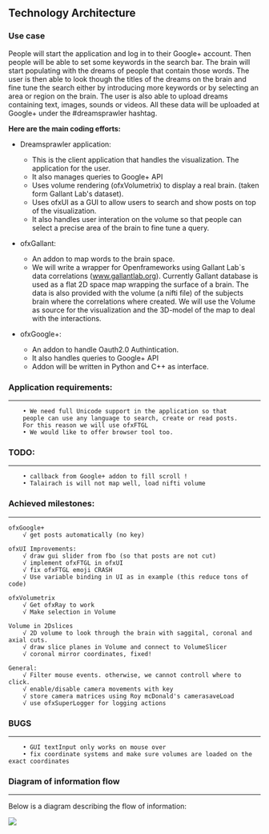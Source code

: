 ## Technology Architecture

### Use case

People will start the application and log in to their Google+ account. 
Then people will be able to set some keywords in the search bar.
The brain will start populating with the dreams of people that contain those words.
The user is then able to look though the titles of the dreams on the brain and fine tune the search either by introducing more keywords or by selecting an area or region on the brain.
The user is also able to upload dreams containing text, images, sounds or videos. All these data will be uploaded at Google+ under the #dreamsprawler hashtag.

**Here are the main coding efforts:**
- Dreamsprawler application:
	- This is the client application that handles the visualization. The application for the user.
	- It also manages queries to Google+ API
	- Uses volume rendering (ofxVolumetrix) to display a real brain. (taken form Gallant Lab's dataset).
	- Uses ofxUI as a GUI to allow users to search and show posts on top of the visualization.
	- It also handles user interation on the volume so that people can select a precise area of the brain to fine tune a query.

- ofxGallant:
	- An addon to map words to the brain space.
	- We will write a wrapper for Openframeworks using Gallant Lab`s data correlations (www.gallantlab.org).
Currently Gallant database is used as a flat 2D space map wrapping the surface of a brain. The data is also provided with the volume (a nifti file) of the subjects brain where the correlations where created.
We will use the Volume as source for the visualization and the 3D-model of the map to deal with the interactions.

- ofxGoogle+:
	- An addon to handle Oauth2.0 Authintication.
	- It also handles queries to Google+ API
	- Addon will be written in Python and C++ as interface.

### Application requirements:
--------------------------------------------------------------------------------
		• We need full Unicode support in the application so that 
		people can use any language to search, create or read posts.
		For this reason we will use ofxFTGL
		• We would like to offer browser tool too.

### TODO:
--------------------------------------------------------------------------------
		• callback from Google+ addon to fill scroll !
		• Talairach is will not map well, load nifti volume

### Achieved milestones:
--------------------------------------------------------------------------------
	ofxGoogle+
		√ get posts automatically (no key)

	ofxUI Improvements:
		√ draw gui slider from fbo (so that posts are not cut)
		√ implement ofxFTGL in ofxUI
		√ fix ofxFTGL emoji CRASH 
		√ Use variable binding in UI as in example (this reduce tons of code)

	ofxVolumetrix
		√ Get ofxRay to work
		√ Make selection in Volume

	Volume in 2Dslices
		√ 2D volume to look through the brain with saggital, coronal and axial cuts.
		√ draw slice planes in Volume and connect to VolumeSlicer
		√ coronal mirror coordinates, fixed!

	General:
		√ Filter mouse events. otherwise, we cannot controll where to click.
		√ enable/disable camera movements with key
		√ store camera matrices using Roy mcDonald's camerasaveLoad
		√ use ofxSuperLogger for logging actions


### BUGS
--------------------------------------------------------------------------------
		• GUI textInput only works on mouse over
		• fix coordinate systems and make sure volumes are loaded on the exact coordinates


### Diagram of information flow
--------------------------------------------------------------------------------
Below is a diagram describing the flow of information:

<img src="https://docs.google.com/drawings/d/1bihc5fLX7nLSxHqRrgZz9CodR5Uqk4YVInev_7imNFA/pub?w=960&amp;h=720">


